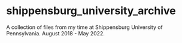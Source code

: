 # shippensburg_university_archive
A collection of files from my time at Shippensburg University of Pennsylvania. August 2018 - May 2022.
